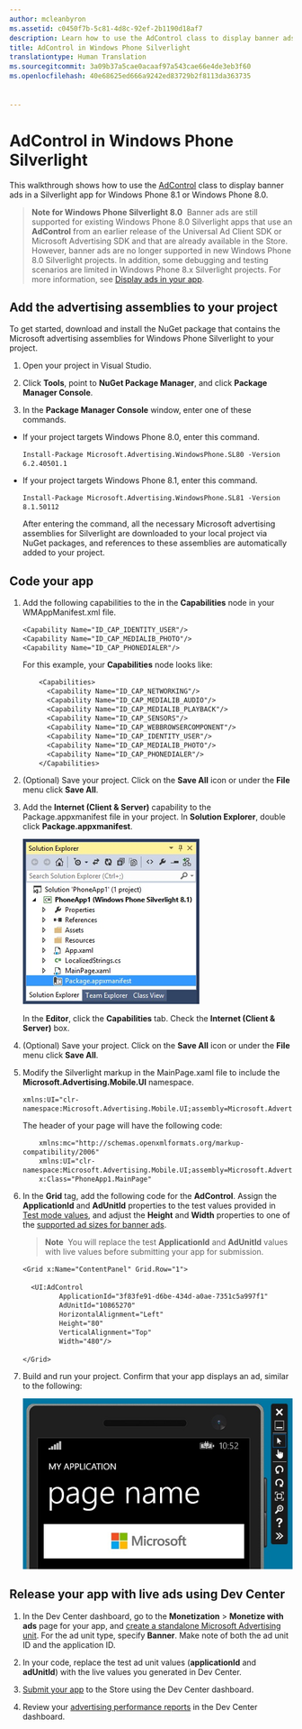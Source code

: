 ```yaml
---
author: mcleanbyron
ms.assetid: c0450f7b-5c81-4d8c-92ef-2b1190d18af7
description: Learn how to use the AdControl class to display banner ads in a Silverlight app for Windows Phone 8.1 or Windows Phone 8.0.
title: AdControl in Windows Phone Silverlight
translationtype: Human Translation
ms.sourcegitcommit: 3a09b37a5cae0acaaf97a543cae66e4de3eb3f60
ms.openlocfilehash: 40e68625ed666a9242ed83729b2f8113da363735


---
```


# AdControl in Windows Phone Silverlight




This walkthrough shows how to use the [AdControl](https://msdn.microsoft.com/library/windows/apps/hh524191.aspx) class to display banner ads in a Silverlight app for Windows Phone 8.1 or Windows Phone 8.0.

> **Note for Windows Phone Silverlight 8.0**&nbsp;&nbsp;Banner ads are still supported for existing Windows Phone 8.0 Silverlight apps that use an **AdControl** from an earlier release of the Universal Ad Client SDK or Microsoft Advertising SDK and that are already available in the Store. However, banner ads are no longer supported in new Windows Phone 8.0 Silverlight projects. In addition, some debugging and testing scenarios are limited in Windows Phone 8.x Silverlight projects. For more information, see [Display ads in your app](display-ads-in-your-app.md#silverlight_support).


## Add the advertising assemblies to your project

To get started, download and install the NuGet package that contains the Microsoft advertising assemblies for Windows Phone Silverlight to your project.

1.  Open your project in Visual Studio.

2.  Click **Tools**, point to **NuGet Package Manager**, and click **Package Manager Console**.

3.  In the **Package Manager Console** window, enter one of these commands.

  * If your project targets Windows Phone 8.0, enter this command.

      ```
      Install-Package Microsoft.Advertising.WindowsPhone.SL80 -Version 6.2.40501.1
      ```

  * If your project targets Windows Phone 8.1, enter this command.

      ```
      Install-Package Microsoft.Advertising.WindowsPhone.SL81 -Version 8.1.50112
      ```

    After entering the command, all the necessary Microsoft advertising assemblies for Silverlight are downloaded to your local project via NuGet packages, and references to these assemblies are automatically added to your project.

## Code your app


1.  Add the following capabilities to the in the **Capabilities** node in your WMAppManifest.xml file.

    ``` syntax
    <Capability Name="ID_CAP_IDENTITY_USER"/>
    <Capability Name="ID_CAP_MEDIALIB_PHOTO"/>
    <Capability Name="ID_CAP_PHONEDIALER"/>
    ```

    For this example, your **Capabilities** node looks like:

    ``` syntax
        <Capabilities>
          <Capability Name="ID_CAP_NETWORKING"/>
          <Capability Name="ID_CAP_MEDIALIB_AUDIO"/>
          <Capability Name="ID_CAP_MEDIALIB_PLAYBACK"/>
          <Capability Name="ID_CAP_SENSORS"/>
          <Capability Name="ID_CAP_WEBBROWSERCOMPONENT"/>
          <Capability Name="ID_CAP_IDENTITY_USER"/>
          <Capability Name="ID_CAP_MEDIALIB_PHOTO"/>
          <Capability Name="ID_CAP_PHONEDIALER"/>
        </Capabilities>
    ```

2.  (Optional) Save your project. Click on the **Save All** icon or under the **File** menu click **Save All**.

3.  Add the **Internet (Client & Server)** capability to the Package.appxmanifest file in your project. In **Solution Explorer**, double click **Package.appxmanifest**.

    ![wp81silverlightmarkup\-solutionexplorer\-packageappxmanifest](images/13-b98c2a1a-69c3-4018-be0a-6ce010e703e7.jpg)

    In the **Editor**, click the **Capabilities** tab. Check the **Internet (Client & Server)** box.

4.  (Optional) Save your project. Click on the **Save All** icon or under the **File** menu click **Save All**.

5.  Modify the Silverlight markup in the MainPage.xaml file to include the **Microsoft.Advertising.Mobile.UI** namespace.

    ``` syntax
    xmlns:UI="clr-namespace:Microsoft.Advertising.Mobile.UI;assembly=Microsoft.Advertising.Mobile.UI"
    ```

    The header of your page will have the following code:

    ``` syntax
        xmlns:mc="http://schemas.openxmlformats.org/markup-compatibility/2006"
        xmlns:UI="clr-namespace:Microsoft.Advertising.Mobile.UI;assembly=Microsoft.Advertising.Mobile.UI"
        x:Class="PhoneApp1.MainPage"
    ```

6.  In the **Grid** tag, add the following code for the **AdControl**. Assign the **ApplicationId** and **AdUnitId** properties to the test values provided in [Test mode values](test-mode-values.md), and adjust the **Height** and **Width** properties to one of the [supported ad sizes for banner ads](supported-ad-sizes-for-banner-ads.md).

    > **Note**&nbsp;&nbsp;You will replace the test **ApplicationId** and **AdUnitId** values with live values before submitting your app for submission.

    ``` syntax
    <Grid x:Name="ContentPanel" Grid.Row="1">

      <UI:AdControl
             ApplicationId="3f83fe91-d6be-434d-a0ae-7351c5a997f1"
             AdUnitId="10865270"
             HorizontalAlignment="Left"
             Height="80"
             VerticalAlignment="Top"
             Width="480"/>

    </Grid>
    ```

7.  Build and run your project. Confirm that your app displays an ad, similar to the following:

    ![wp81silverlight\-emulatorwithad](images/13-8db1492f-ae1d-439b-9b78-bed8e22fe996.jpg)

## Release your app with live ads using Dev Center


1.  In the Dev Center dashboard, go to the **Monetization** &gt; **Monetize with ads** page for your app, and [create a standalone Microsoft Advertising unit](../publish/monetize-with-ads.md). For the ad unit type, specify **Banner**. Make note of both the ad unit ID and the application ID.

2.  In your code, replace the test ad unit values (**applicationId** and **adUnitId**) with the live values you generated in Dev Center.

3.  [Submit your app](../publish/app-submissions.md) to the Store using the Dev Center dashboard.

4.  Review your [advertising performance reports](../publish/advertising-performance-report.md) in the Dev Center dashboard.


 



<!--HONumber=Sep16_HO2-->


